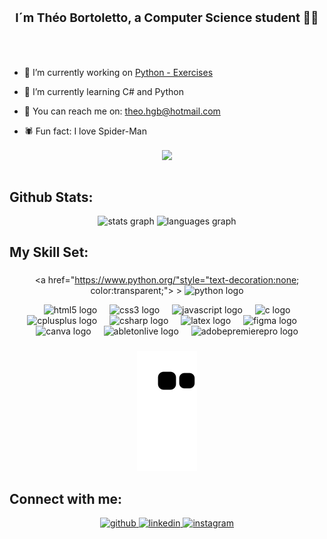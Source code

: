 ### <div align="center"><h3>I´m Théo Bortoletto, a Computer Science student 👨‍💻</h3>
</div>  
  
  <br></br>

- 🔭 I’m currently working on [Python - Exercises](https://github.com/TheoBortoletto/Python-Exercices.git)  
  

- 🌱 I’m currently learning C# and Python  
  

- 📖 You can reach me on: theo.hgb@hotmail.com  
  

- 🕷 Fun fact: I love Spider-Man  

<div align="center">
<img src="https://komarev.com/ghpvc/?username=TheoBortoletto&&style=flat-square" align="center" />
</div>  

<br/>  

<table><tr>

## Github Stats:

<div align="center">
  <img src="https://github-readme-stats.vercel.app/api?username=TheoBortoletto&hide_title=false&hide_rank=false&show_icons=true&include_all_commits=&count_private=true&disable_animations=false&theme=ocean_dark&locale=en&hide_border=false" height="170" alt="stats graph"  />
  <img src="https://github-readme-stats.vercel.app/api/top-langs?username=TheoBortoletto&locale=en&hide_title=false&layout=compact&card_width=320&langs_count=8&theme=ocean_dark&hide_border=false" height="170" alt="languages graph"  />
</div>

</div>
  
## My Skill Set:  

###

<div align="center">

  <a href="https://www.python.org/"style="text-decoration:none; color:transparent;"> >
  <img src="https://skillicons.dev/icons?i=py" height="40" alt="python logo"  />
  </a>

  <img width="12" />
  <img src="https://skillicons.dev/icons?i=html" height="40" alt="html5 logo"  />
  <img width="12" />
  <img src="https://skillicons.dev/icons?i=css" height="40" alt="css3 logo"  />
  <img width="12" />
  <img src="https://skillicons.dev/icons?i=js" height="40" alt="javascript logo"  />
  <img width="12" />
  <img src="https://skillicons.dev/icons?i=c" height="40" alt="c logo"  />
  <img width="12" />
  <img src="https://skillicons.dev/icons?i=cpp" height="40" alt="cplusplus logo"  />
  <img width="12" />
  <img src="https://skillicons.dev/icons?i=cs" height="40" alt="csharp logo"  />
  <img width="12" />
  <img src="https://cdn.simpleicons.org/latex/008080" height="40" alt="latex logo"  />
  <img width="12" />
  <img src="https://skillicons.dev/icons?i=figma" height="40" alt="figma logo"  />
  <img width="12" />
  <img src="https://cdn.simpleicons.org/canva/00C4CC" height="40" alt="canva logo"  />
  <img width="12" />
  <img src="https://skillicons.dev/icons?i=ableton" height="40" alt="abletonlive logo"  />
  <img width="12" />
  <img src="https://skillicons.dev/icons?i=pr" height="40" alt="adobepremierepro logo"  />
  
</div>

### 
   
<div align="center"> 
  
   ![Snake animation](https://github.com/theobortoletto/theobortoletto/blob/output/github-contribution-grid-snake.svg) 
   
 </div>
   
## Connect with me: 
<div align="center">
<a href="https://github.com/TheoBortoletto" target="_blank">
<img src=https://img.shields.io/badge/github-%2324292e.svg?&style=for-the-badge&logo=github&logoColor=white alt=github style="margin-bottom: 5px;" />
</a>
<a href="https://linkedin.com/in/https://www.linkedin.com/in/th%C3%A9o-bortoletto-862928250/" target="_blank">
<img src=https://img.shields.io/badge/linkedin-%231E77B5.svg?&style=for-the-badge&logo=linkedin&logoColor=white alt=linkedin style="margin-bottom: 5px;" />
</a>
<a href="https://instagram.com/ghetti.wav" target="_blank">
<img src=https://img.shields.io/badge/instagram-%23000000.svg?&style=for-the-badge&logo=instagram&logoColor=purple alt=instagram style="margin-bottom: 5px;" />
</a>  
</div>  
   
###

